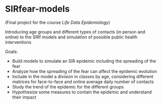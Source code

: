 # SIRfear-models
(Final project for the course *Life Data Epidemiology*)

Introducing age groups and different types of contacts (in person and online) to the SIRf models and  simulation of possible public health interventions

Goals:
- Build models to simulate an SIR epidemic including the spreading of the fear
- Analyze how the spreading of the fear can affect the epidemic evolution
- Include in the model a division in classes by age, considering different matrices for face-to-face and online average daily number of contacts
- Study the trend of the epidemic for the different groups
- Hypothesize some measures to contain the epidemic and understand their impact
